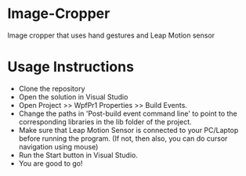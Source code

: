 # Image-Cropper
Image cropper that uses hand gestures and Leap Motion sensor

# Usage Instructions
- Clone the repository
- Open the solution in Visual Studio
- Open Project >> WpfPr1 Properties >> Build Events.
- Change the paths in 'Post-build event command line' to point to the corresponding libraries in the lib folder of the project.
- Make sure that Leap Motion Sensor is connected to your PC/Laptop before running the program. (If not, then also, you can do cursor navigation using mouse)
- Run the Start button in Visual Studio.
- You are good to go!
